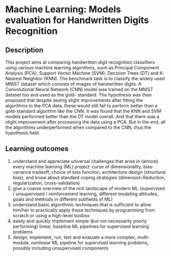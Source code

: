 # Machine Learning: Models evaluation for Handwritten Digits Recognition
## Description

This project aims at comparing handwritten digit recognition classifiers using various machine learning algorithms, such as Principal Component Analysis (PCA), Support Vector Machine (SVM), Decision Trees (DT) and K-Nearest Neighbor (KNN). The benchmark task is to classify the widely used MNIST dataset which consists of images of handwritten digits. A Convolutional Neural Network (CNN) model was trained on the MNIST dataset too and used as the gold- standard. The hypothesis was then proposed that despite seeing slight improvements after fitting the algorithms to the PCA data, these would still fail to perform better than a gold-standard algorithm like the CNN. It was found that the KNN and SVM models performed better than the DT model overall. And that there was a slight improvement after processing the data using a PCA. But in the end, all the algorithms underperformed when compared to the CNN, thus the hypothesis held.

## Learning outcomes

1) understand and appreciate universal challenges that arise in (almost) every machine learning (ML) project: curse of dimensionality, bias-variance tradeoff, choice of loss function, architecture design (structural bias), and know about standard coping strategies (dimension Reduction, regularization, cross-validation) 
2) give a coarse overview of the rich landscape of modern ML (supervised / unsupervised / reinforcement learning, 
different modeling attitudes, goals and methods in different subfields of ML) 
3) understand basic algorithmic techniques that is sufficient to allow him/her to practically apply these techniques by programming from scratch or using a high-level toolbox 
4) easily and quickly implement simple (but not necessarily poorly performing) linear, baseline ML pipelines for supervised learning problems 
5) design, implement, run, test and evaluate a more complex, multi-module, nonlinear ML pipeline for supervised learning problems, possibly including unsupervised components
